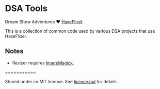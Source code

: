# DSA Tools

Dream Show Adventures :heart: [HaxeFlixel](https://github.com/HaxeFlixel/flixel).

This is a collection of common code used by various DSA projects that use HaxeFlixel.

## Notes
- Resizer requires [ImageMagick](http://www.imagemagick.org/).

===========

Shared under an MIT license. See [license.md](license.md) for details.
